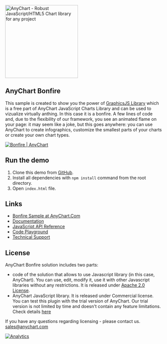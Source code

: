 [<img src="https://cdn.anychart.com/images/logo-transparent-segoe.png?2" width="234px" alt="AnyChart - Robust JavaScript/HTML5 Chart library for any project">](https://www.anychart.com)

## AnyChart Bonfire
This sample is created to show you the power of [GraphicsJS Library](http://www.graphicsjs.org/) which is a free part of AnyChart JavaScript Charts Library and can be used to vizualize virtually anthing. In this case it is a bonfire. A few lines of code and, due to the flexibility of our framework, you see an animated flame on your page: it may seem like a joke, but this goes anywhere: you can use AnyChart to create infographics, customize the smallest parts of your charts or create your own chart types.

[<img src="http://static.anychart.com/images/github/bonfire.png" alt="Bonfire | AnyChart">](http://www.anychart.com/solutions/bonfire/)

## Run the demo 
1) Clone this demo from [GitHub](https://github.com/anychart-solutions/anychart-bonfire-solution).
2) Install all dependencies with `npm install` command from the root directory.
3) Open `index.html` file.

## Links
* [Bonfire Sample at AnyChart.Com](https://www.anychart.com/solutions/bonfire/)
* [Documentation](https://docs.anychart.com)
* [JavaScript API Reference](https://api.anychart.com)
* [Code Playground](https://playground.anychart.com)
* [Technical Support](https://www.anychart.com/support)

## License
AnyChart Bonfire solution includes two parts:
- code of the solution that allows to use Javascript library (in this case, AnyChart). 
You can use, edit, modify it, use it with other Javascript libraries without any 
restrictions. It is released under [Apache 2.0 License](LICENSE).
- AnyChart JavaScript library. It is released under Commercial license.
 You can test this plugin with the trial version of AnyChart. 
 Our trial version is not limited by time and doesn't contain any feature limitations. 
 Check details [here](https://www.anychart.com/buy/) 

If you have any questions regarding licensing - please contact us. <sales@anychart.com>


[![Analytics](https://ga-beacon.appspot.com/UA-228820-4/Solutions/Bonfire-Solution?pixel&useReferer)](https://github.com/igrigorik/ga-beacon)
